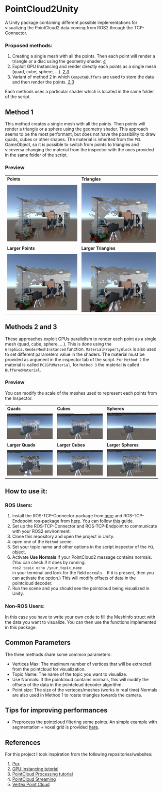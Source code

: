 # PointCloud2Unity
A Unity package containing different possible implementations for visualizing the PointCloud2 data coming from ROS2 through the TCP-Connector.


### Proposed methods:
1. Creating a single mesh with all the points. Then each point will render a triangle or a disc using the geometry shader. <cite>[4][4]</cite>
2. Exploit GPU Instancing and render directly each points as a single mesh (quad, cube, sphere, ...). <cite>[2][2]</cite>,<cite>[3][3]</cite>
3. Variant of method 2 in which `ComputeBuffers` are used to store the data and then render the points. <cite>[2][2]</cite>,<cite>[3][3]</cite>

Each methods uses a particular shader which is located in the same folder of the script.

## Method 1
This method creates a single mesh with all the points. Then points will render a triangle or a sphere using the geometry shader.
This approach seems to be the most performant, but does not have the possibility to draw quads, cubes or other shapes. The material is inherited from the `PCL` GameObject, so it is possible to switch from points to triangles and viceversa changing the material from the inspector with the ones provided in the same folder of the script.

### Preview
<table>
    <tr>
        <td> <b>Points</b> </td>
        <td> <b>Triangles</b> </td>
    </tr>
        <td> <img src="imgs/points1.png" alt="Drawing points" style="width: 400;"/> </td>
        <td> <img src="imgs/triangles1.png" alt="Drawing triangles" style="width: 400;"/> </td>
    <tr>
    <td> <b>Larger Points</b> </td>
    <td> <b>Larger Triangles</b> </td>
    </tr>
        <td> <img src="imgs/points2.png" alt="Changing size" style="width: 400;"/> </td>
        <td> <img src="imgs/triangles2.png" alt="Changing size" style="width: 400;"/> </td>
    <tr>
</table>



## Methods 2 and 3
These approaches exploit GPUs parallelism to render each point as a single mesh (quad, cube, sphere, ...). This is done using the `Graphics.RenderMeshInstanced` function.  `MaterialPropertyBlock` is also used to set different parameters value in the shaders. The material must be provided as argument in the inspector tab of the script. 
For `Method 2` the material is called `PC2GPUMaterial`, for `Method 3` the material is called `BufferedMaterial`.
### Preview
You can modify the scale of the meshes used to represent each points from the Inspector.
<table>
    <tr>
        <td> <b>Quads</b> </td>
        <td> <b>Cubes</b> </td>
        <td> <b>Spheres</b> </td>
    </tr>
        <td> <img src="imgs/quads1.png" alt="Drawing quads" style="width: 400;"/> </td>
        <td> <img src="imgs/cubes1.png" alt="Drawing cubes" style="width: 400;"/> </td>
        <td> <img src="imgs/spheres1.png" alt="Drawing spheres" style="width: 400;"/> </td>
    <tr>
    <td> <b> Larger Quads</b> </td>
    <td> <b> Larger Cubes</b> </td>
    <td> <b> Larger Spheres</b> </td>
    </tr>
        <td> <img src="imgs/quads2.png" alt="Changing size of quads" style="width: 400;"/> </td>
        <td> <img src="imgs/cubes2.png" alt="Changing size of cubes" style="width: 400;"/> </td>
        <td> <img src="imgs/spheres2.png" alt="Changing size of spheres" style="width: 400;"/> </td>
    <tr>
</table>

## How to use it:
### ROS Users:
1. Install the ROS-TCP-Connector package from [here](https://github.com/Unity-Technologies/ROS-TCP-Connector) and ROS-TCP-Endopoint ros-package from [here](https://github.com/Unity-Technologies/ROS-TCP-Endpoint). You can follow [this](https://github.com/Unity-Technologies/Unity-Robotics-Hub/blob/main/tutorials/quick_setup.md) guide.
2. Set up the ROS-TCP-Connector and ROS-TCP-Endpoint to communicate with your ROS2 environment.
3. Clone this repository and open the project in Unity.
4. open one of the `Method` scene.  
5. Set your topic name and other options in the script inspector of the `PCL` object.
6. Activate <b>Use Normals</b> if your PointCloud2 message contains normals.  
    (You can check if it does by running:  
        ```ros2 topic echo /your_topic_name```   
        in your terminal and look for the field `normals_`. If it is present, then you can activate the option.)
     This will modify offsets of data in the pointcloud decoder.  
7. Run the scene and you should see the pointcloud being visualized in Unity.
### Non-ROS Users:
In this case you have to write your own code to fill the MeshInfo struct with the data you want to visualize. You can then use the functions 
implemented in this package.


## Common Parameters
The three methods share some common parameters:
- Vertices Max: The maximum number of vertices that will be extracted from the pointcloud for visualization.
- Topic Name: The name of the topic you want to visualize.
- Use Normals: If the pointcloud contains normals, this will modify the offsets of the data in the pointcloud decoder algorithm.
- Point size: The size of the verteces/meshes (works in real time)
Normals are also used in Method 1 to rotate triangles towards the camera.


## Tips for improving performances
- Preprocess the pointcloud filtering some points. An simple example with segmentation + voxel grid is provided [here](https://github.com/Hydran00/PC2-Filter-ROS2).



## References
For this project I took inspiration from the following repositories/websites:  
1. [Pcx](https://github.com/keijiro/Pcx)
2. [GPU Instancing tutorial](https://toqoz.fyi/thousands-of-meshes.html)
3. [PointCloud Processing tutorial](https://sketchfab.com/blogs/community/tutorial-processing-point-cloud-data-unity/)
4. [PointCloud Streaming](https://github.com/inmo-jang/unity_assets/tree/master/PointCloudStreaming)
5. [Vertex Point Cloud](https://github.com/keenanwoodall/VertexPointCloud/tree/master)

[1]: https://github.com/keijiro/Pcx
[2]: https://toqoz.fyi/thousands-of-meshes.html
[3]: https://sketchfab.com/blogs/community/tutorial-processing-point-cloud-data-unity/
[4]: https://github.com/inmo-jang/unity_assets/tree/master/PointCloudStreaming
[5]: https://github.com/keenanwoodall/VertexPointCloud/tree/master
